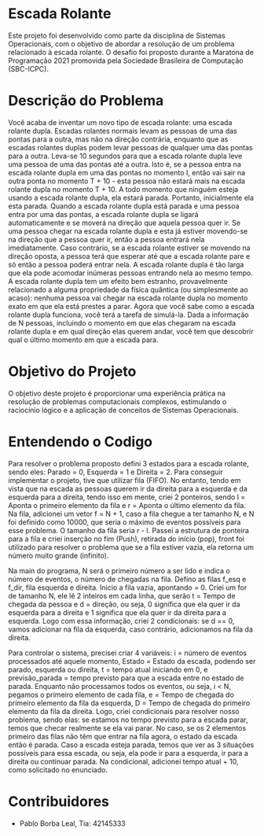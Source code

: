 # Escada Rolante
Este projeto foi desenvolvido como parte da disciplina de Sistemas Operacionais, com o objetivo de abordar a resolução de um problema relacionado à escada rolante. O desafio foi proposto durante a Maratona de Programação 2021 promovida pela Sociedade Brasileira de Computação (SBC-ICPC).

# Descrição do Problema
Você acaba de inventar um novo tipo de escada rolante: uma escada rolante dupla. Escadas rolantes normais levam as pessoas de uma das pontas para a outra, mas não na direção contrária, enquanto que as escadas rolantes duplas podem levar pessoas de qualquer uma das pontas para a outra.
Leva-se 10 segundos para que a escada rolante dupla leve uma pessoa de uma das pontas até a outra. Isto é, se a pessoa entra na escada rolante dupla em uma das pontas no momento I, então vai sair na outra ponta no momento T + 10 - esta pessoa não estará mais na escada rolante dupla no momento T + 10.
A todo momento que ninguém esteja usando a escada rolante dupla, ela estará parada. Portanto, inicialmente ela esta parada.
Quando a escada rolante dupla está parada e uma pessoa entra por uma das pontas, a escada rolante dupla se ligará automaticamente e se moverá na direção que aquela pessoa quer ir.
Se uma pessoa chegar na escada rolante dupla e esta já estiver movendo-se na direção que a pessoa quer ir, então a pessoa entrará nela imediatamente. Caso contrário, se a escada rolante estiver se movendo na direção oposta, a pessoa terá que esperar até que a escada rolante pare e só então a pessoa poderá entrar nela.
A escada rolante dupla é tão larga que ela pode acomodar inúmeras
pessoas entrando nela ao mesmo tempo.
A escada rolante dupla tem um efeito bem estranho, provavelmente relacionado a alguma propriedade da física quântica (ou simplesmente ao acaso): nenhuma pessoa vai chegar na escada rolante dupla no momento exato em que ela está prestes a parar.
Agora que você sabe como a escada rolante dupla funciona, você terá a tarefa de simulá-la. Dada a informação de N pessoas, incluindo o momento em que elas chegaram na escada rolante dupla e em qual direção elas querem andar, você tem que descobrir qual o último momento em que a escada para.


# Objetivo do Projeto
O objetivo deste projeto é proporcionar uma experiência prática na resolução de problemas computacionais complexos, estimulando o raciocínio lógico e a aplicação de conceitos de Sistemas Operacionais.

# Entendendo o Codigo
Para resolver o problema proposto defini 3 estados para a escada rolante, sendo eles: Parado = 0, Esquerda = 1 e Direita = 2. Para conseguir implementar o projeto, tive que utilizar fila (FIFO). No entanto, tendo em vista que na escada as pessoas querem ir da direita para a esquerda e da esquerda para a direita, tendo isso em mente, criei 2 ponteiros, sendo l = Aponta o primeiro elemento da fila e r = Aponta o último elemento da fila. Na fila, adicionei um vetor f = N + 1, caso a fila chegue a ter tamanho N, e N foi definido como 10000, que seria o máximo de eventos possíveis para esse problema. O tamanho da fila seria r - l. Passei a estrutura de ponteira para a fila e criei inserção no fim (Push), retirada do início (pop), front foi utilizado para resolver o problema que se a fila estiver vazia, ela retorna um número muito grande (infinito).

Na main do programa, N será o primeiro número a ser lido e indica o número de eventos, o número de chegadas na fila. Defino as filas f_esq e f_dir, fila esquerda e direita. Inicio a fila vazia, apontando = 0. Criei um for de tamanho N, ele lê 2 inteiros em cada linha, que serão t = Tempo de chegada da pessoa e d = direção, ou seja, 0 significa que ela quer ir da esquerda para a direita e 1 significa que ela quer ir da direita para a esquerda. Logo com essa informação, criei 2 condicionais: se d == 0, vamos adicionar na fila da esquerda, caso contrário, adicionamos na fila da direita.

Para controlar o sistema, precisei criar 4 variáveis: i = número de eventos processados até aquele momento, Estado = Estado da escada, podendo ser parado, esquerda ou direita, t = tempo atual iniciando em 0, e previsão_parada = tempo previsto para que a escada entre no estado de parada. Enquanto não processamos todos os eventos, ou seja, i < N, pegamos o primeiro elemento de cada fila, e = Tempo de chegada do primeiro elemento da fila da esquerda, D = Tempo de chegada do primeiro elemento da fila da direita. Logo, criei condicionais para resolver nosso problema, sendo elas: se estamos no tempo previsto para a escada parar, temos que checar realmente se ela vai parar. No caso, se os 2 elementos primeiro das filas não têm que entrar na fila agora, o estado da escada então é parada. Caso a escada esteja parada, temos que ver as 3 situações possíveis para essa escada, ou seja, ela pode ir para a esquerda, ir para a direita ou continuar parada. Na condicional, adicionei tempo atual + 10, como solicitado no enunciado.

# Contribuidores
- Pablo Borba Leal, Tia: 42145333
